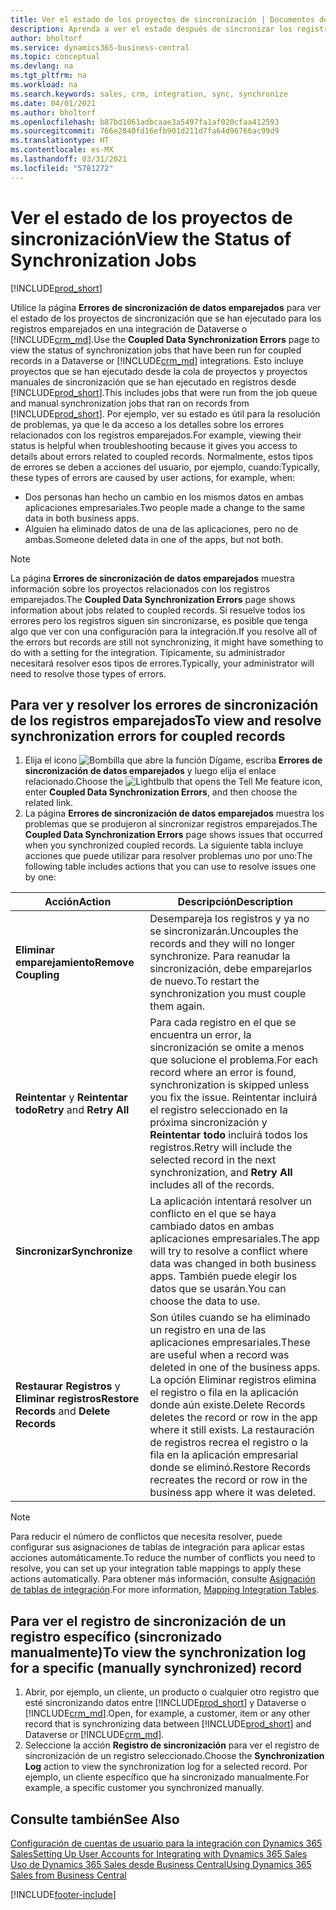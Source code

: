 ```yaml
---
title: Ver el estado de los proyectos de sincronización | Documentos de Microsoft
description: Aprenda a ver el estado después de sincronizar los registros emparejados.
author: bholtorf
ms.service: dynamics365-business-central
ms.topic: conceptual
ms.devlang: na
ms.tgt_pltfrm: na
ms.workload: na
ms.search.keywords: sales, crm, integration, sync, synchronize
ms.date: 04/01/2021
ms.author: bholtorf
ms.openlocfilehash: b87bd1061adbcaae3a5497fa1af020cfaa412593
ms.sourcegitcommit: 766e2840fd16efb901d211d7fa64d96766ac99d9
ms.translationtype: HT
ms.contentlocale: es-MX
ms.lasthandoff: 03/31/2021
ms.locfileid: "5781272"
---
```

# <a name="view-the-status-of-synchronization-jobs"></a><span data-ttu-id="2a5ed-103">Ver el estado de los proyectos de sincronización</span><span class="sxs-lookup"><span data-stu-id="2a5ed-103">View the Status of Synchronization Jobs</span></span>
[!INCLUDE[prod_short](includes/cc_data_platform_banner.md)]

<span data-ttu-id="2a5ed-104">Utilice la página **Errores de sincronización de datos emparejados** para ver el estado de los proyectos de sincronización que se han ejecutado para los registros emparejados en una integración de Dataverse o [!INCLUDE[crm_md](includes/crm_md.md)].</span><span class="sxs-lookup"><span data-stu-id="2a5ed-104">Use the **Coupled Data Synchronization Errors** page to view the status of synchronization jobs that have been run for coupled records in a Dataverse or [!INCLUDE[crm_md](includes/crm_md.md)] integrations.</span></span> <span data-ttu-id="2a5ed-105">Esto incluye proyectos que se han ejecutado desde la cola de proyectos y proyectos manuales de sincronización que se han ejecutado en registros desde [!INCLUDE[prod_short](includes/prod_short.md)].</span><span class="sxs-lookup"><span data-stu-id="2a5ed-105">This includes jobs that were run from the job queue and manual synchronization jobs that ran on records from [!INCLUDE[prod_short](includes/prod_short.md)].</span></span> <span data-ttu-id="2a5ed-106">Por ejemplo, ver su estado es útil para la resolución de problemas, ya que le da acceso a los detalles sobre los errores relacionados con los registros emparejados.</span><span class="sxs-lookup"><span data-stu-id="2a5ed-106">For example, viewing their status is helpful when troubleshooting because it gives you access to details about errors related to coupled records.</span></span> <span data-ttu-id="2a5ed-107">Normalmente, estos tipos de errores se deben a acciones del usuario, por ejemplo, cuando:</span><span class="sxs-lookup"><span data-stu-id="2a5ed-107">Typically, these types of errors are caused by user actions, for example, when:</span></span>  

* <span data-ttu-id="2a5ed-108">Dos personas han hecho un cambio en los mismos datos en ambas aplicaciones empresariales.</span><span class="sxs-lookup"><span data-stu-id="2a5ed-108">Two people made a change to the same data in both business apps.</span></span>
* <span data-ttu-id="2a5ed-109">Alguien ha eliminado datos de una de las aplicaciones, pero no de ambas.</span><span class="sxs-lookup"><span data-stu-id="2a5ed-109">Someone deleted data in one of the apps, but not both.</span></span>

> [!Note]
> <span data-ttu-id="2a5ed-110">La página **Errores de sincronización de datos emparejados** muestra información sobre los proyectos relacionados con los registros emparejados.</span><span class="sxs-lookup"><span data-stu-id="2a5ed-110">The **Coupled Data Synchronization Errors** page shows information about jobs related to coupled records.</span></span> <span data-ttu-id="2a5ed-111">Si resuelve todos los errores pero los registros siguen sin sincronizarse, es posible que tenga algo que ver con una configuración para la integración.</span><span class="sxs-lookup"><span data-stu-id="2a5ed-111">If you resolve all of the errors but records are still not synchronizing, it might have something to do with a setting for the integration.</span></span> <span data-ttu-id="2a5ed-112">Típicamente, su administrador necesitará resolver esos tipos de errores.</span><span class="sxs-lookup"><span data-stu-id="2a5ed-112">Typically, your administrator will need to resolve those types of errors.</span></span>   

<!--

> [!VIDEO https://go.microsoft.com/fwlink/?linkid=2098171]

-->

## <a name="to-view-and-resolve-synchronization-errors-for-coupled-records"></a><span data-ttu-id="2a5ed-113">Para ver y resolver los errores de sincronización de los registros emparejados</span><span class="sxs-lookup"><span data-stu-id="2a5ed-113">To view and resolve synchronization errors for coupled records</span></span>
1. <span data-ttu-id="2a5ed-114">Elija el icono ![Bombilla que abre la función Dígame](media/ui-search/search_small.png "Dígame qué desea hacer"), escriba **Errores de sincronización de datos emparejados** y luego elija el enlace relacionado.</span><span class="sxs-lookup"><span data-stu-id="2a5ed-114">Choose the ![Lightbulb that opens the Tell Me feature](media/ui-search/search_small.png "Tell me what you want to do") icon, enter **Coupled Data Synchronization Errors**, and then choose the related link.</span></span>
2. <span data-ttu-id="2a5ed-115">La página **Errores de sincronización de datos emparejados** muestra los problemas que se produjeron al sincronizar registros emparejados.</span><span class="sxs-lookup"><span data-stu-id="2a5ed-115">The **Coupled Data Synchronization Errors** page shows issues that occurred when you synchronized coupled records.</span></span> <span data-ttu-id="2a5ed-116">La siguiente tabla incluye acciones que puede utilizar para resolver problemas uno por uno:</span><span class="sxs-lookup"><span data-stu-id="2a5ed-116">The following table includes actions that you can use to resolve issues one by one:</span></span>

|<span data-ttu-id="2a5ed-117">Acción</span><span class="sxs-lookup"><span data-stu-id="2a5ed-117">Action</span></span>|<span data-ttu-id="2a5ed-118">Descripción</span><span class="sxs-lookup"><span data-stu-id="2a5ed-118">Description</span></span>|
|----|----|
|<span data-ttu-id="2a5ed-119">**Eliminar emparejamiento**</span><span class="sxs-lookup"><span data-stu-id="2a5ed-119">**Remove Coupling**</span></span>|<span data-ttu-id="2a5ed-120">Desempareja los registros y ya no se sincronizarán.</span><span class="sxs-lookup"><span data-stu-id="2a5ed-120">Uncouples the records and they will no longer synchronize.</span></span> <span data-ttu-id="2a5ed-121">Para reanudar la sincronización, debe emparejarlos de nuevo.</span><span class="sxs-lookup"><span data-stu-id="2a5ed-121">To restart the synchronization you must couple them again.</span></span> |
|<span data-ttu-id="2a5ed-122">**Reintentar** y **Reintentar todo**</span><span class="sxs-lookup"><span data-stu-id="2a5ed-122">**Retry** and **Retry All**</span></span>|<span data-ttu-id="2a5ed-123">Para cada registro en el que se encuentra un error, la sincronización se omite a menos que solucione el problema.</span><span class="sxs-lookup"><span data-stu-id="2a5ed-123">For each record where an error is found, synchronization is skipped unless you fix the issue.</span></span> <span data-ttu-id="2a5ed-124">Reintentar incluirá el registro seleccionado en la próxima sincronización y **Reintentar todo** incluirá todos los registros.</span><span class="sxs-lookup"><span data-stu-id="2a5ed-124">Retry will include the selected record in the next synchronization, and **Retry All** includes all of the records.</span></span>|
|<span data-ttu-id="2a5ed-125">**Sincronizar**</span><span class="sxs-lookup"><span data-stu-id="2a5ed-125">**Synchronize**</span></span>|<span data-ttu-id="2a5ed-126">La aplicación intentará resolver un conflicto en el que se haya cambiado datos en ambas aplicaciones empresariales.</span><span class="sxs-lookup"><span data-stu-id="2a5ed-126">The app will try to resolve a conflict where data was changed in both business apps.</span></span> <span data-ttu-id="2a5ed-127">También puede elegir los datos que se usarán.</span><span class="sxs-lookup"><span data-stu-id="2a5ed-127">You can choose the data to use.</span></span>|
|<span data-ttu-id="2a5ed-128">**Restaurar Registros** y **Eliminar registros**</span><span class="sxs-lookup"><span data-stu-id="2a5ed-128">**Restore Records** and **Delete Records**</span></span>|<span data-ttu-id="2a5ed-129">Son útiles cuando se ha eliminado un registro en una de las aplicaciones empresariales.</span><span class="sxs-lookup"><span data-stu-id="2a5ed-129">These are useful when a record was deleted in one of the business apps.</span></span> <span data-ttu-id="2a5ed-130">La opción Eliminar registros elimina el registro o fila en la aplicación donde aún existe.</span><span class="sxs-lookup"><span data-stu-id="2a5ed-130">Delete Records deletes the record or row in the app where it still exists.</span></span> <span data-ttu-id="2a5ed-131">La restauración de registros recrea el registro o la fila en la aplicación empresarial donde se eliminó.</span><span class="sxs-lookup"><span data-stu-id="2a5ed-131">Restore Records recreates the record or row in the business app where it was deleted.</span></span>|

> [!NOTE]
> <span data-ttu-id="2a5ed-132">Para reducir el número de conflictos que necesita resolver, puede configurar sus asignaciones de tablas de integración para aplicar estas acciones automáticamente.</span><span class="sxs-lookup"><span data-stu-id="2a5ed-132">To reduce the number of conflicts you need to resolve, you can set up your integration table mappings to apply these actions automatically.</span></span> <span data-ttu-id="2a5ed-133">Para obtener más información, consulte [Asignación de tablas de integración](admin-how-to-modify-table-mappings-for-synchronization.md#mapping-integration-tables).</span><span class="sxs-lookup"><span data-stu-id="2a5ed-133">For more information, [Mapping Integration Tables](admin-how-to-modify-table-mappings-for-synchronization.md#mapping-integration-tables).</span></span>

## <a name="to-view-the-synchronization-log-for-a-specific-manually-synchronized-record"></a><span data-ttu-id="2a5ed-134">Para ver el registro de sincronización de un registro específico (sincronizado manualmente)</span><span class="sxs-lookup"><span data-stu-id="2a5ed-134">To view the synchronization log for a specific (manually synchronized) record</span></span>
1. <span data-ttu-id="2a5ed-135">Abrir, por ejemplo, un cliente, un producto o cualquier otro registro que esté sincronizando datos entre [!INCLUDE[prod_short](includes/prod_short.md)] y Dataverse o [!INCLUDE[crm_md](includes/crm_md.md)].</span><span class="sxs-lookup"><span data-stu-id="2a5ed-135">Open, for example, a customer, item or any other record that is synchronizing data between [!INCLUDE[prod_short](includes/prod_short.md)] and Dataverse or [!INCLUDE[crm_md](includes/crm_md.md)].</span></span>
2. <span data-ttu-id="2a5ed-136">Seleccione la acción **Registro de sincronización** para ver el registro de sincronización de un registro seleccionado.</span><span class="sxs-lookup"><span data-stu-id="2a5ed-136">Choose the **Synchronization Log** action to view the synchronization log for a selected record.</span></span> <span data-ttu-id="2a5ed-137">Por ejemplo, un cliente específico que ha sincronizado manualmente.</span><span class="sxs-lookup"><span data-stu-id="2a5ed-137">For example, a specific customer you synchronized manually.</span></span>

## <a name="see-also"></a><span data-ttu-id="2a5ed-138">Consulte también</span><span class="sxs-lookup"><span data-stu-id="2a5ed-138">See Also</span></span>  
[<span data-ttu-id="2a5ed-139">Configuración de cuentas de usuario para la integración con Dynamics 365 Sales</span><span class="sxs-lookup"><span data-stu-id="2a5ed-139">Setting Up User Accounts for Integrating with Dynamics 365 Sales</span></span>](admin-setting-up-integration-with-dynamics-sales.md)  
[<span data-ttu-id="2a5ed-140">Uso de Dynamics 365 Sales desde Business Central</span><span class="sxs-lookup"><span data-stu-id="2a5ed-140">Using Dynamics 365 Sales from Business Central</span></span>](marketing-integrate-dynamicscrm.md)


[!INCLUDE[footer-include](includes/footer-banner.md)]